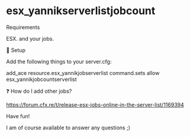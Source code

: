 # esx_yannikserverlistjobcount

Requirements

ESX.
and your jobs.

🔧 Setup

Add the following things to your server.cfg:

add_ace resource.esx_yannikjobserverlist command.sets allow
esx_yannikjobcountserverlist

❓ How do I add other jobs?

https://forum.cfx.re/t/release-esx-jobs-online-in-the-server-list/1169394

Have fun!

I am of course available to answer any questions ;)

